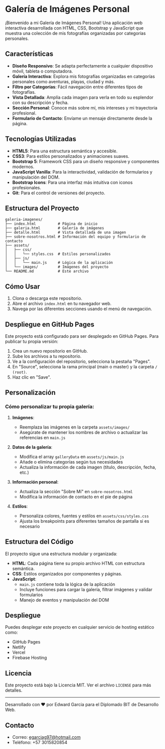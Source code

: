 # Galería de Imágenes Personal

¡Bienvenido a mi Galería de Imágenes Personal! Una aplicación web interactiva desarrollada con HTML, CSS, Bootstrap y JavaScript que muestra una colección de mis fotografías organizadas por categorías personales.

## Características

- **Diseño Responsivo**: Se adapta perfectamente a cualquier dispositivo móvil, tableta o computadora.
- **Galería Interactiva**: Explora mis fotografías organizadas en categorías personales como aventuras, playas, ciudad y más.
- **Filtro por Categorías**: Fácil navegación entre diferentes tipos de fotografías.
- **Vista Detallada**: Amplía cada imagen para verla en todo su esplendor con su descripción y fecha.
- **Sección Personal**: Conoce más sobre mí, mis intereses y mi trayectoria profesional.
- **Formulario de Contacto**: Envíame un mensaje directamente desde la página.

## Tecnologías Utilizadas

- **HTML5**: Para una estructura semántica y accesible.
- **CSS3**: Para estilos personalizados y animaciones suaves.
- **Bootstrap 5**: Framework CSS para un diseño responsive y componentes modernos.
- **JavaScript Vanilla**: Para la interactividad, validación de formularios y manipulación del DOM.
- **Bootstrap Icons**: Para una interfaz más intuitiva con iconos profesionales.
- **Git**: Para el control de versiones del proyecto.

## Estructura del Proyecto

```
galeria-imagenes/
├── index.html          # Página de inicio
├── galeria.html        # Galería de imágenes
├── detalle.html        # Vista detallada de una imagen
├── sobre-nosotros.html # Información del equipo y formulario de contacto
├── assets/
│   ├── css/
│   │   └── styles.css  # Estilos personalizados
│   ├── js/
│   │   └── main.js     # Lógica de la aplicación
│   └── images/         # Imágenes del proyecto
└── README.md           # Este archivo
```

## Cómo Usar

1. Clona o descarga este repositorio.
2. Abre el archivo `index.html` en tu navegador web.
3. Navega por las diferentes secciones usando el menú de navegación.

## Despliegue en GitHub Pages

Este proyecto está configurado para ser desplegado en GitHub Pages. Para publicar tu propia versión:

1. Crea un nuevo repositorio en GitHub.
2. Sube los archivos a tu repositorio.
3. Ve a la configuración del repositorio, selecciona la pestaña "Pages".
4. En "Source", selecciona la rama principal (main o master) y la carpeta `/ (root)`.
5. Haz clic en "Save".

## Personalización

### Cómo personalizar tu propia galería:

1. **Imágenes**: 
   - Reemplaza las imágenes en la carpeta `assets/images/`
   - Asegúrate de mantener los nombres de archivo o actualizar las referencias en `main.js`

2. **Datos de la galería**:
   - Modifica el array `galleryData` en `assets/js/main.js`
   - Añade o elimina categorías según tus necesidades
   - Actualiza la información de cada imagen (título, descripción, fecha, etc.)

3. **Información personal**:
   - Actualiza la sección "Sobre Mí" en `sobre-nosotros.html`
   - Modifica la información de contacto en el pie de página

4. **Estilos**:
   - Personaliza colores, fuentes y estilos en `assets/css/styles.css`
   - Ajusta los breakpoints para diferentes tamaños de pantalla si es necesario

## Estructura del Código

El proyecto sigue una estructura modular y organizada:

- **HTML**: Cada página tiene su propio archivo HTML con estructura semántica.
- **CSS**: Estilos organizados por componentes y páginas.
- **JavaScript**: 
  - `main.js` contiene toda la lógica de la aplicación
  - Incluye funciones para cargar la galería, filtrar imágenes y validar formularios
  - Manejo de eventos y manipulación del DOM

## Despliegue

Puedes desplegar este proyecto en cualquier servicio de hosting estático como:
- GitHub Pages
- Netlify
- Vercel
- Firebase Hosting

## Licencia

Este proyecto está bajo la Licencia MIT. Ver el archivo `LICENSE` para más detalles.

---

Desarrollado con ❤️ por Edward Garcia para el Diplomado BIT de Desarrollo Web.

## Contacto

- Correo: egarciag97@hotmail.com
- Teléfono: +57 3015820854
